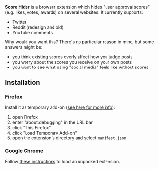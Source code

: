 **Score Hider** is a browser extension which hides "user approval scores" (e.g.
likes, votes, awards) on several websites. It currently supports:

* Twitter
* Reddit (redesign and old)
* YouTube comments

Why would you want this? There's no particular reason in mind, but some answers
might be:

* you think existing scores overly affect how you judge posts
* you worry about the scores you receive on your own posts
* you want to see what using "social media" feels like without scores

## Installation

### Firefox

Install it as temporary add-on ([see here for more info][fftemp]):

1.  open Firefox
1.  enter "about:debugging" in the URL bar
1.  click "This Firefox"
1.  click "Load Temporary Add-on"
1.  open the extension's directory and select `manifest.json`

[fftemp]: https://extensionworkshop.com/documentation/develop/temporary-installation-in-firefox/

### Google Chrome

Follow [these instructions][gtemp] to load an unpacked extension.

[gtemp]: https://developer.chrome.com/docs/extensions/mv3/getstarted/#manifest
